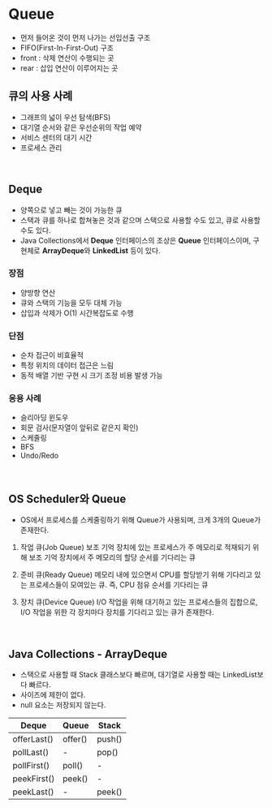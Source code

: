 # Queue

- 먼저 들어온 것이 먼저 나가는 선입선출 구조
- FIFO(First-In-First-Out) 구조
- front : 삭제 연산이 수행되는 곳
- rear : 삽입 연산이 이루어지는 곳

## 큐의 사용 사례

- 그래프의 넓이 우선 탐색(BFS)
- 대기열 순서와 같은 우선순위의 작업 예약
- 서비스 센터의 대기 시간
- 프로세스 관리

<br>

## Deque

- 양쪽으로 넣고 빼는 것이 가능한 큐
- 스택과 큐를 하나로 합쳐놓은 것과 같으며 스택으로 사용할 수도 있고, 큐로 사용할 수도 있다.
- Java Collections에서 **Deque** 인터페이스의 조상은 **Queue** 인터페이스이며, 구현체로 **ArrayDeque**와 **LinkedList** 등이 있다.

### 장점

- 양방향 연산
- 큐와 스택의 기능을 모두 대체 가능
- 삽입과 삭제가 O(1) 시간복잡도로 수행

### 단점

- 순차 접근이 비효율적
- 특정 위치의 데이터 접근은 느림
- 동적 배열 기반 구현 시 크기 조정 비용 발생 가능

### 응용 사례

- 슬리아딩 윈도우
- 회문 검사(문자열이 앞뒤로 같은지 확인)
- 스케줄링
- BFS
- Undo/Redo

<br>

## OS Scheduler와 Queue

- OS에서 프로세스를 스케줄링하기 위해 Queue가 사용되며, 크게 3개의 Queue가 존재한다.

1. 작업 큐(Job Queue)
   보조 기억 장치에 있는 프로세스가 주 메모리로 적재되기 위해 보조 기억 장치에서 주 메모리의 할당 순서를 기다리는 큐

2. 준비 큐(Ready Queue)
   메모리 내에 있으면서 CPU를 할당받기 위해 기다리고 있는 프로세스들이 모여있는 큐. 즉, CPU 점유 순서를 기다리는 큐

3. 장치 큐(Device Queue)
   I/O 작업을 위해 대기하고 있는 프로세스들의 집합으로, I/O 작업을 위한 각 장치마다 장치를 기다리고 있는 큐가 존재한다.

<br>

## Java Collections - ArrayDeque

- 스택으로 사용할 때 Stack 클래스보다 빠르며, 대기열로 사용할 때는 LinkedList보다 빠르다.
- 사이즈에 제한이 없다.
- null 요소는 저장되지 않는다.

| Deque       | Queue   | Stack  |
| ----------- | ------- | ------ |
| offerLast() | offer() | push() |
| pollLast()  | -       | pop()  |
| pollFirst() | poll()  | -      |
| peekFirst() | peek()  | -      |
| peekLast()  | -       | peek() |
